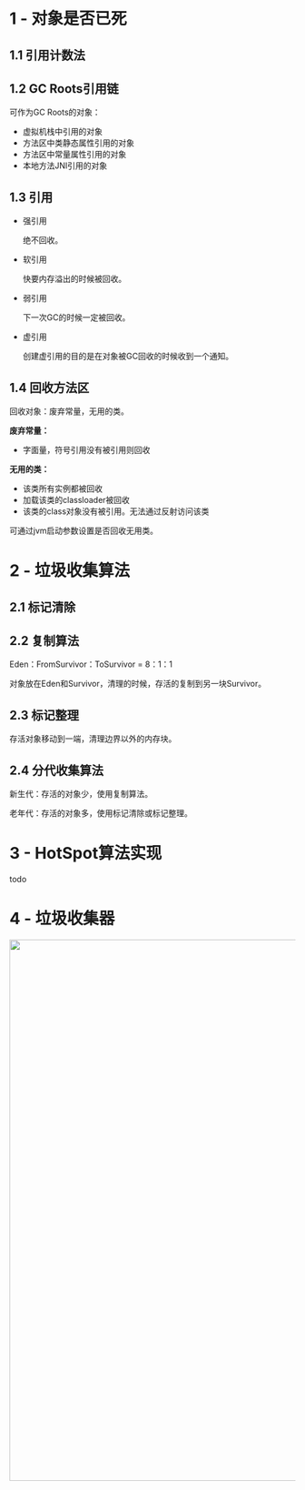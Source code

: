 # 1 - 对象是否已死

## 1.1 引用计数法

## 1.2 GC Roots引用链

可作为GC Roots的对象：

- 虚拟机栈中引用的对象
- 方法区中类静态属性引用的对象
- 方法区中常量属性引用的对象
- 本地方法JNI引用的对象

## 1.3 引用

- 强引用

  绝不回收。

- 软引用

  快要内存溢出的时候被回收。

- 弱引用

  下一次GC的时候一定被回收。

- 虚引用

  创建虚引用的目的是在对象被GC回收的时候收到一个通知。

## 1.4 回收方法区

回收对象：废弃常量，无用的类。

**废弃常量：**

- 字面量，符号引用没有被引用则回收

**无用的类：**

- 该类所有实例都被回收
- 加载该类的classloader被回收
- 该类的class对象没有被引用。无法通过反射访问该类

可通过jvm启动参数设置是否回收无用类。

# 2 - 垃圾收集算法

## 2.1 标记清除

## 2.2 复制算法



Eden：FromSurvivor：ToSurvivor = 8：1：1

对象放在Eden和Survivor，清理的时候，存活的复制到另一块Survivor。

## 2.3 标记整理

存活对象移动到一端，清理边界以外的内存块。

## 2.4 分代收集算法

新生代：存活的对象少，使用复制算法。

老年代：存活的对象多，使用标记清除或标记整理。

# 3 - HotSpot算法实现

todo

# 4 - 垃圾收集器

<img width="1008" height="952" src="https://raw.githubusercontent.com/ligengwasd/blog/master/读书笔记-MyBatis技术内幕/images/2.50.57.png"/>

